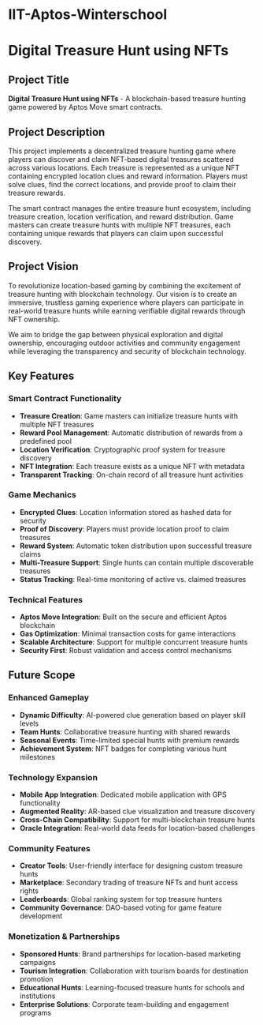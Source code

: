 # IIT-Aptos-Winterschool

# Digital Treasure Hunt using NFTs

## Project Title
**Digital Treasure Hunt using NFTs** - A blockchain-based treasure hunting game powered by Aptos Move smart contracts.

## Project Description
This project implements a decentralized treasure hunting game where players can discover and claim NFT-based digital treasures scattered across various locations. Each treasure is represented as a unique NFT containing encrypted location clues and reward information. Players must solve clues, find the correct locations, and provide proof to claim their treasure rewards.

The smart contract manages the entire treasure hunt ecosystem, including treasure creation, location verification, and reward distribution. Game masters can create treasure hunts with multiple NFT treasures, each containing unique rewards that players can claim upon successful discovery.

## Project Vision
To revolutionize location-based gaming by combining the excitement of treasure hunting with blockchain technology. Our vision is to create an immersive, trustless gaming experience where players can participate in real-world treasure hunts while earning verifiable digital rewards through NFT ownership.

We aim to bridge the gap between physical exploration and digital ownership, encouraging outdoor activities and community engagement while leveraging the transparency and security of blockchain technology.

## Key Features

### Smart Contract Functionality
- **Treasure Creation**: Game masters can initialize treasure hunts with multiple NFT treasures
- **Reward Pool Management**: Automatic distribution of rewards from a predefined pool
- **Location Verification**: Cryptographic proof system for treasure discovery
- **NFT Integration**: Each treasure exists as a unique NFT with metadata
- **Transparent Tracking**: On-chain record of all treasure hunt activities

### Game Mechanics
- **Encrypted Clues**: Location information stored as hashed data for security
- **Proof of Discovery**: Players must provide location proof to claim treasures
- **Reward System**: Automatic token distribution upon successful treasure claims
- **Multi-Treasure Support**: Single hunts can contain multiple discoverable treasures
- **Status Tracking**: Real-time monitoring of active vs. claimed treasures

### Technical Features
- **Aptos Move Integration**: Built on the secure and efficient Aptos blockchain
- **Gas Optimization**: Minimal transaction costs for game interactions  
- **Scalable Architecture**: Support for multiple concurrent treasure hunts
- **Security First**: Robust validation and access control mechanisms

## Future Scope

### Enhanced Gameplay
- **Dynamic Difficulty**: AI-powered clue generation based on player skill levels
- **Team Hunts**: Collaborative treasure hunting with shared rewards
- **Seasonal Events**: Time-limited special hunts with premium rewards
- **Achievement System**: NFT badges for completing various hunt milestones

### Technology Expansion
- **Mobile App Integration**: Dedicated mobile application with GPS functionality
- **Augmented Reality**: AR-based clue visualization and treasure discovery
- **Cross-Chain Compatibility**: Support for multi-blockchain treasure hunts
- **Oracle Integration**: Real-world data feeds for location-based challenges

### Community Features  
- **Creator Tools**: User-friendly interface for designing custom treasure hunts
- **Marketplace**: Secondary trading of treasure NFTs and hunt access rights
- **Leaderboards**: Global ranking system for top treasure hunters
- **Community Governance**: DAO-based voting for game feature development

### Monetization & Partnerships
- **Sponsored Hunts**: Brand partnerships for location-based marketing campaigns
- **Tourism Integration**: Collaboration with tourism boards for destination promotion
- **Educational Hunts**: Learning-focused treasure hunts for schools and institutions
- **Enterprise Solutions**: Corporate team-building and engagement programs
